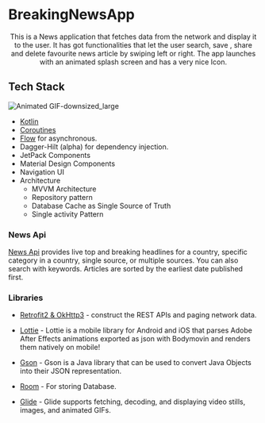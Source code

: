 # BreakingNewsApp


<p align="center">
This is a News application that fetches data from the network and display it to the user. It has got functionalities that let the user  search, save , share and delete favourite news article by swiping left  or right. The app launches with an animated splash screen and has a very nice Icon.
  </p>


## Tech Stack
![Animated GIF-downsized_large](https://user-images.githubusercontent.com/37294453/110720400-64f31900-8206-11eb-990e-6cf8b62f71ee.gif)

- [Kotlin](https://kotlinlang.org/)  
- [Coroutines](https://github.com/Kotlin/kotlinx.coroutines)  
- [Flow](https://kotlin.github.io/kotlinx.coroutines/kotlinx-coroutines-core/kotlinx.coroutines.flow/) for asynchronous.
- Dagger-Hilt (alpha) for dependency injection.
- JetPack Components
- Material Design Components
- Navigation UI
- Architecture
  - MVVM Architecture 
  - Repository pattern
  - Database Cache as Single Source of Truth
  - Single activity Pattern

  

### News Api
[News Api](https://newsapi.org/) provides live top and breaking headlines for a country, specific category in a country, single source, or multiple sources. You can also search with keywords. Articles are sorted by the earliest date published first.
  
### Libraries
- [Retrofit2 & OkHttp3](https://github.com/square/retrofit) - construct the REST APIs and paging network data.

- [Lottie](https://github.com/airbnb/lottie-android) - Lottie is a mobile library for Android and iOS that parses Adobe After Effects animations exported as json with Bodymovin and renders them natively on mobile!
- [Gson](https://github.com/google/gson) - Gson is a Java library that can be used to convert Java Objects into their JSON representation.
- [Room](https://developer.android.com/topic/libraries/architecture/room) - For storing Database.
- [Glide](https://github.com/bumptech/glide) - Glide supports fetching, decoding, and displaying video stills, images, and animated GIFs.



